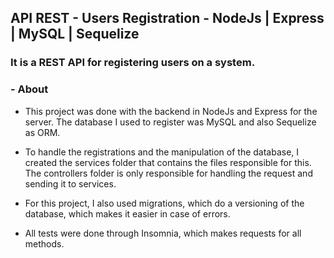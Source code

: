 ## API REST - Users Registration - NodeJs | Express | MySQL | Sequelize

### It is a REST API for registering users on a system.

### - About

- This project was done with the backend in NodeJs and Express for the server. The database I used to register was MySQL and also Sequelize as ORM.

- To handle the registrations and the manipulation of the database, I created the services folder that contains the files responsible for this. The controllers folder is only responsible for handling the request and sending it to services.

- For this project, I also used migrations, which do a versioning of the database, which makes it easier in case of errors.

- All tests were done through Insomnia, which makes requests for all methods.
